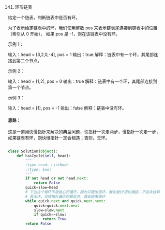 141. 环形链表

给定一个链表，判断链表中是否有环。

为了表示给定链表中的环，我们使用整数 pos 来表示链表尾连接到链表中的位置（索引从 0 开始）。 如果 pos 是 -1，则在该链表中没有环。

 

示例 1：

输入：head = [3,2,0,-4], pos = 1
输出：true
解释：链表中有一个环，其尾部连接到第二个节点。


示例 2：

输入：head = [1,2], pos = 0
输出：true
解释：链表中有一个环，其尾部连接到第一个节点。


示例 3：

输入：head = [1], pos = -1
输出：false
解释：链表中没有环。

#### 思路：

这是一道用快慢指针来解决的典型问题，快指针一次走两步，慢指针一次走一步，如果链表有环，则快慢指针一定会相遇；否则，无环。

```python

class Solution(object):
    def hasCycle(self, head):
        """
        :type head: ListNode
        :rtype: bool
        """
        if not head or not head.next:
            return False
        quick=slow=head
        # 下边这个循环不用担心死循环，因为只要出现环，就会被if语句捕捉，不会永远转下去的
        # 若无环，当快指针遍历到最后时，就会结束循环
        while quick.next and quick.next.next:
            quick=quick.next.next
            slow=slow.next
            if quick==slow:
                return True
        return False
```

